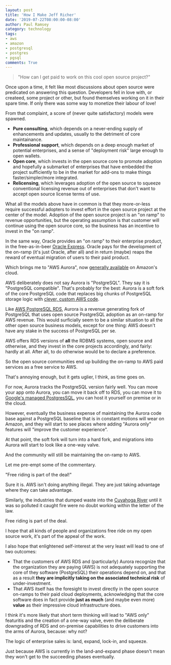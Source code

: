 ```yaml
---
layout: post
title: 'How I Make Jeff Richer'
date: '2019-07-22T08:00:00-08:00'
author: Paul Ramsey
category: technology
tags:
- aws
- amazon
- postgresql
- postgres
- pgsql
comments: True
---
```


> "How can I get paid to work on this cool open source project?"

Once upon a time, it felt like most discussions about open source were predicated on answering this question. Developers fell in love with, or createed, some project or other, but found themselves working on it in their spare time. If only there was some way to monetize their labour of love!

From that complaint, a score of (never quite satisfactory) models were spawned.

* **Pure consulting**, which depends on a never-ending supply of enhancements and updates, usually to the detriment of core maintainance.
* **Professional support**, which depends on a deep enough market of potential enterprises, and a sense of "deployment risk" large enough to open wallets.
* **Open core**, which invests in the open source core to promote adoption and hopefully a submarket of enterprises that have embedded the project sufficiently to be in the market for add-ons to make things faster/simpler/more integrated.
* **Relicensing**, which leverages adoption of the open source to squeeze conventional licensing revenue out of enterprises that don't want to accept open source license terms of use.

What all the models above have in common is that they more-or-less require successful adopters to invest effort in the open source project at the center of the model. Adoption of the open source project is an "on ramp" to revenue opportunities, but the operating assumption is that customer will continue using the open source core, so the business has an incentive to invest in the "on ramp".

In the same way, Oracle provides an "on ramp" to their enterprise product, in the free-as-in-beer [Oracle Express](https://www.oracle.com/ca-en/database/technologies/appdev/xe.html). Oracle pays for the development of the on-ramp (it's just Oracle, after all) and in return (maybe) reaps the reward of eventual migration of users to their paid product.

Which brings me to "AWS Aurora", now [generally available](https://aws.amazon.com/blogs/aws/amazon-aurora-postgresql-serverless-now-generally-available/) on Amazon's cloud.

AWS deliberately does not say Aurora is "PostgreSQL". They say it is "PostgreSQL compatible". That's probably for the best: Aurora is a soft fork of the core PostgreSQL code that replaces big chunks of PostgreSQL storage logic with [clever, custom AWS code](https://www.youtube.com/watch?v=wGopOkzLcww).  

Like [AWS PostgreSQL RDS](https://aws.amazon.com/rds/postgresql/), Aurora is a revenue generating fork of PostgreSQL that uses open source PostgreSQL adoption as an on-ramp for AWS revenue. This would surficially seem to be a similar situation to all the other open source business models, except for one thing: AWS doesn't have any stake in the success of PostgreSQL per se.

AWS offers RDS versions of **all** the RDBMS systems, open source and otherwise, and they invest in the core projects accordingly, and fairly: hardly at all. After all, to do otherwise would be to declare a preference.

So the open source communities end up building the on-ramp to AWS paid services as a free service to AWS. 

That's annoying enough, but it gets uglier, I think, as time goes on.

For now, Aurora tracks the PostgreSQL version fairly well. You can move your app onto Aurora, you can move it back off to RDS, you can move it to [Google's managed PostgresSQL](https://cloud.google.com/sql/docs/postgres/), you can host it yourself on premise or in the cloud.

However, eventually the business expense of maintaining the Aurora code base against a PostgreSQL baseline that is in constant motions will wear on Amazon, and they will start to see places where adding "Aurora only" features will "improve the customer experience".

At that point, the soft fork will turn into a hard fork, and migrations into Aurora will start to look like a one-way valve.

And the community will still be maintaining the on-ramp to AWS.

Let me pre-empt some of the commentary.

"Free riding is part of the deal!" 

Sure it is. AWS isn't doing anything illegal. They are just taking advantage where they can take advantage.

Similarly, the industries that dumped waste into the [Cuyahoga River](https://en.wikipedia.org/wiki/Cuyahoga_River) until it was so polluted it caught fire were no doubt working within the letter of the law.

Free riding is part of the deal. 

I hope that all kinds of people and organizations free ride on my open source work, it's part of the appeal of the work. 

I also hope that enlightened self-interest at the very least will lead to one of two outcomes:

* That the customers of AWS RDS and (particularly) Aurora recognize that the organization they are paying (AWS) is not adequately supporting the core of they software (PostgreSQL) their operations depend on, and that as a result **they are implicitly taking on the associated technical risk** of under-investment.
* That AWS itself has the foresight to invest directly in the open source on-ramps to their paid cloud deployments, acknowledging that the core software does in fact provide **just as much** (and maybe even more) **value** as their impressive cloud infrastructure does.

I think it's more likely that short term thinking will lead to "AWS only" featuritis and the creation of a one-way valve, even the deliberate downgrading of RDS and on-premise capabilities to drive customers into the arms of Aurora, because: why not? 

The logic of enterprise sales is: land, expand, lock-in, and squeeze. 

Just because AWS is currently in the land-and-expand phase doesn't mean they won't get to the succeeding phases eventually. 
